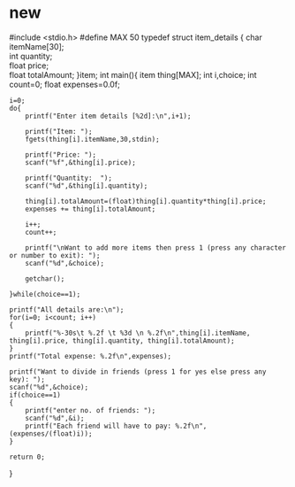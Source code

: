 # new
#include <stdio.h>
#define MAX 50
typedef struct item_details
{
	char itemName[30];	
	int quantity;	
	float price;	
	float totalAmount; 
}item;
int main(){
	item thing[MAX]; 
	int i,choice;
	int count=0;
	float expenses=0.0f;
	
	i=0;
	do{
		printf("Enter item details [%2d]:\n",i+1);
		
		printf("Item: ");		
		fgets(thing[i].itemName,30,stdin);
		
		printf("Price: ");
		scanf("%f",&thing[i].price);
		
		printf("Quantity:  ");
		scanf("%d",&thing[i].quantity);
		
		thing[i].totalAmount=(float)thing[i].quantity*thing[i].price;
		expenses += thing[i].totalAmount;

		i++;	
		count++;
		
		printf("\nWant to add more items then press 1 (press any character or number to exit): ");
		scanf("%d",&choice);
		
		getchar();
		
	}while(choice==1);
	
	printf("All details are:\n");
	for(i=0; i<count; i++)
	{
		printf("%-30s\t %.2f \t %3d \n %.2f\n",thing[i].itemName, thing[i].price, thing[i].quantity, thing[i].totalAmount);
	}
	printf("Total expense: %.2f\n",expenses);
	
	printf("Want to divide in friends (press 1 for yes else press any key): ");
	scanf("%d",&choice);
	if(choice==1)
	{
		printf("enter no. of friends: ");
		scanf("%d",&i);
		printf("Each friend will have to pay: %.2f\n",(expenses/(float)i));
	}
	
	return 0;
}
